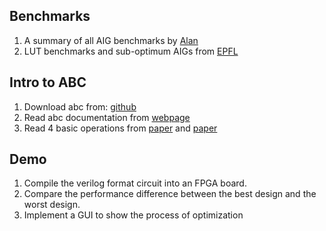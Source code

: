 ## Benchmarks

1. A summary of all AIG benchmarks by [Alan](https://people.eecs.berkeley.edu/~alanmi/benchmarks/)
2. LUT benchmarks and sub-optimum AIGs from [EPFL](https://github.com/lsils/benchmarks)

## Intro to ABC

1. Download abc from: [github](https://github.com/berkeley-abc/abc)
2. Read abc documentation from [webpage](https://people.eecs.berkeley.edu/~alanmi/abc/)
3. Read 4 basic operations from [paper](./Papers/Scalable_Generic_Logic_Synthesis:_One_Approach_to_Rule_Them_All.pdf) and [paper](./Papers/Scalable_Logic_Synthesis_using_a_Simple_Circuit_Structure.pdf)



## Demo

1. Compile the verilog format circuit into an FPGA board.
2. Compare the performance difference between the best design and the worst design.
3. Implement a GUI to show the process of optimization
